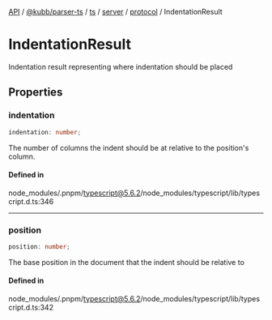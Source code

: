 [API](../../../../../../../../../packages.md) / [@kubb/parser-ts](../../../../../../../index.md) / [ts](../../../../../index.md) / [server](../../../index.md) / [protocol](../index.md) / IndentationResult

# IndentationResult

Indentation result representing where indentation should be placed

## Properties

### indentation

```ts
indentation: number;
```

The number of columns the indent should be at relative to the position's column.

#### Defined in

node\_modules/.pnpm/typescript@5.6.2/node\_modules/typescript/lib/typescript.d.ts:346

***

### position

```ts
position: number;
```

The base position in the document that the indent should be relative to

#### Defined in

node\_modules/.pnpm/typescript@5.6.2/node\_modules/typescript/lib/typescript.d.ts:342
